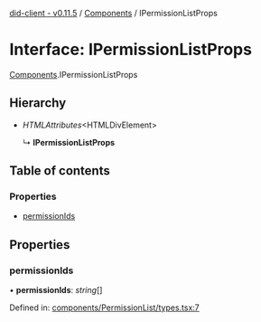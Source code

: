 [did-client - v0.11.5](../README.md) / [Components](../modules/components.md) / IPermissionListProps

# Interface: IPermissionListProps

[Components](../modules/components.md).IPermissionListProps

## Hierarchy

* *HTMLAttributes*<HTMLDivElement\>

  ↳ **IPermissionListProps**

## Table of contents

### Properties

- [permissionIds](components.ipermissionlistprops.md#permissionids)

## Properties

### permissionIds

• **permissionIds**: *string*[]

Defined in: [components/PermissionList/types.tsx:7](https://github.com/Puzzlepart/did/blob/dev/client/components/PermissionList/types.tsx#L7)

